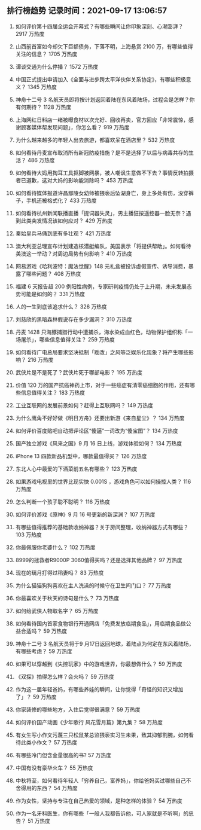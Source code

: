 
## 排行榜趋势 记录时间：2021-09-17 13:06:57
  
  1. 如何评价第十四届全运会开幕式？有哪些瞬间让你印象深刻、心潮澎湃？ 2917 万热度
    
  2. 山西前首富如今却欠下巨额债务，下落不明，上海悬赏 2100 万，有哪些值得关注的信息？ 1705 万热度
    
  3. 谭谈交通为什么停播？ 1572 万热度
    
  4. 中国正式提出申请加入《全面与进步跨太平洋伙伴关系协定》，有哪些积极意义？ 1345 万热度
    
  5. 神舟十二号 3 名航天员即将按计划返回着陆在东风着陆场，过程会是怎样？你有何期待？ 1128 万热度
    
  6. 上海网红日料店一绪被曝食材以次充好、回收再卖，官方回应「非常震惊，感谢顾客媒体帮发现问题」，你怎么看？ 919 万热度
    
  7. 为什么越来越多的年轻人出去旅游，都喜欢呆在酒店里？ 532 万热度
    
  8. 如何看待丹麦宣布取消所有新冠防疫措施？是不是选择了以后与病毒共存的生活？ 486 万热度
    
  9. 如何看待大妈用掏耳工具抠脚被网暴，被人嘲讽生意做不下去？事情反转拍摄者已道歉，这对大妈的影响能消除吗？ 453 万热度
    
  10. 如何看待媒体报道许昌鄢陵女幼师被猥亵后坠湖身亡，身上多处有伤，没穿裤子，手机还被格式化？ 433 万热度
    
  11. 如何看待杭州新闻联播直播「提词器失灵」，男主播狂按遥控器一脸无奈？遇到此类突发情况该如何应对？ 429 万热度
    
  12. 秦始皇兵马俑到底有多壮观？ 421 万热度
    
  13. 澳大利亚总理宣布计划建造核潜艇编队，美国表示「将提供帮助」。如何看待美澳这一举动？对周边局势有何影响？ 410 万热度
    
  14. 网易游戏《哈利波特：魔法觉醒》148 元礼盒被投诉虚假宣传、诱导消费，暴露了哪些问题？ 408 万热度
    
  15. 福建 6 天报告超 200 例阳性病例，专家研判疫情仍处于上升期，未来发展态势可能是如何的？ 331 万热度
    
  16. 人的一生到底该追求什么？ 326 万热度
    
  17. 刘慈欣的黑暗森林假说存在多少漏洞？ 310 万热度
    
  18. 丹麦 1428 只海豚捕猎行动中遭捕杀，海水染成血红色，动物保护组织称「一场屠杀」，哪些信息值得关注？ 259 万热度
    
  19. 如何看待广电总局要求坚决抵制「耽改」之风等泛娱乐化现象？将产生哪些影响？ 216 万热度
    
  20. 武侠片是不是死了？武侠片死于哪部电影？ 195 万热度
    
  21. 价值 120 万的国产抗癌神药上市，对于一些癌症有清零癌细胞的作用，还有哪些信息值得关注？ 183 万热度
    
  22. 工业互联网的发展前景如何？赶得上互联网吗？ 149 万热度
    
  23. 为什么鹰角不好好做《明日方舟》还要出新游《来自星尘》？ 134 万热度
    
  24. 如何评价百度贴吧自动把评论区“傻逼”一词改为“傻宝图”？ 134 万热度
    
  25. 国产独立游戏《风来之国》9 月 16 日上线，游戏体验如何？ 134 万热度
    
  26. iPhone 13 四款新品机型中，哪款最值得买？ 126 万热度
    
  27. 东北人心中最爱的下酒菜前五名有哪些？ 123 万热度
    
  28. 如果游戏电视里的世界比现实快 0.001S ，游戏角色可以如何操控人类？ 116 万热度
    
  29. 怎么判断一个孩子聪不聪明？ 116 万热度
    
  30. 如何评价游戏《原神》9 月 16 号更新的新深渊？ 107 万热度
    
  31. 有哪些值得推荐的基础款收纳神器？关于房间整理，收纳神器方式有哪些？ 103 万热度
    
  32. 你最佩服你老婆什么？ 102 万热度
    
  33. 8999的拯救者R9000P 3060值得买吗？还是选择其他品牌？ 97 万热度
    
  34. 现在的璃月打得过稻妻吗？ 83 万热度
    
  35. 为什么猫猫狗狗喜欢在主人洗澡的时候守在卫生间门口？ 77 万热度
    
  36. 你最喜欢关于秋天的诗句是什么？ 73 万热度
    
  37. 如何给武侠人物取名字？ 65 万热度
    
  38. 如何看待国内首家食物银行开通网店「免费发放临期食品」，用临期食品做公益合适吗？ 59 万热度
    
  39. 神舟十二号 3 名航天员将于9 月17日返回地球，着陆点为何定在东风着陆场，有哪些考虑？ 59 万热度
    
  40. 如果可以穿越到《失控玩家》中的游戏世界，你最想做什么？ 59 万热度
    
  41. 《双探》拍得怎么样？会火吗？ 59 万热度
    
  42. 作为这一届年轻爸妈，有哪些养娃的瞬间，让你觉得「奇怪的知识又增加了」？ 59 万热度
    
  43. 你家装修的哪些地方，入住后觉得很满意？ 59 万热度
    
  44. 如何评价国产动画《少年歌行 风花雪月篇》第九集？ 58 万热度
    
  45. 有女生写小作文污蔑三只松鼠某总监猥亵实习生未果，致其抑郁割腕，如何看待此类小作文？ 57 万热度
    
  46. 有哪些冷门但含金量很高的书? 57 万热度
    
  47. 中国有没有豪华火车？ 55 万热度
    
  48. 中秋将至，如何看待年轻人「穷养自己，富养妈」，你给爸妈买过哪些自己不舍得用的东西？ 54 万热度
    
  49. 作为女性，坚持与专注在自己热爱的领域，是种怎样的体验？ 54 万热度
    
  50. 作为一名牙科医生，你有哪些「一般人我都告诉他，可人家就是不听啊」的忠告？ 51 万热度
    